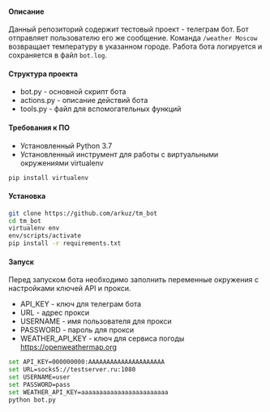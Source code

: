 #### Описание
Данный репозиторий содержит тестовый проект - телеграм бот. Бот отправляет пользователю его же сообщение. Команда `/weather Moscow` возвращает температуру в указанном городе. Работа бота логируется и сохраняется в файл `bot.log`.

#### Структура проекта
 - bot.py - основной скрипт бота
 - actions.py - описание действий бота
 - tools.py - файл для вспомогательных функций
 
#### Требования к ПО
- Установленный Python 3.7
- Установленный инструмент для работы с виртуальными окружениями virtualenv
```bash
pip install virtualenv
```

#### Установка
```bash
git clone https://github.com/arkuz/tm_bot
cd tm_bot
virtualenv env
env/scripts/activate
pip install -r requirements.txt
```

#### Запуск

Перед запуском бота необходимо заполнить переменные окружения с настройками ключей API и прокси.
 - API_KEY - ключ для телеграм бота
 - URL - адрес прокси
 - USERNAME - имя пользователя для прокси
 - PASSWORD - пароль для прокси
 - WEATHER_API_KEY - ключ для сервиса погоды https://openweathermap.org
```bash
set API_KEY=000000000:AAAAAAAAAAAAAAAAAAAAA
set URL=socks5://testserver.ru:1080
set USERNAME=user
set PASSWORD=pass
set WEATHER_API_KEY=aaaaaaaaaaaaaaaaaaaaaaaa
python bot.py
```
